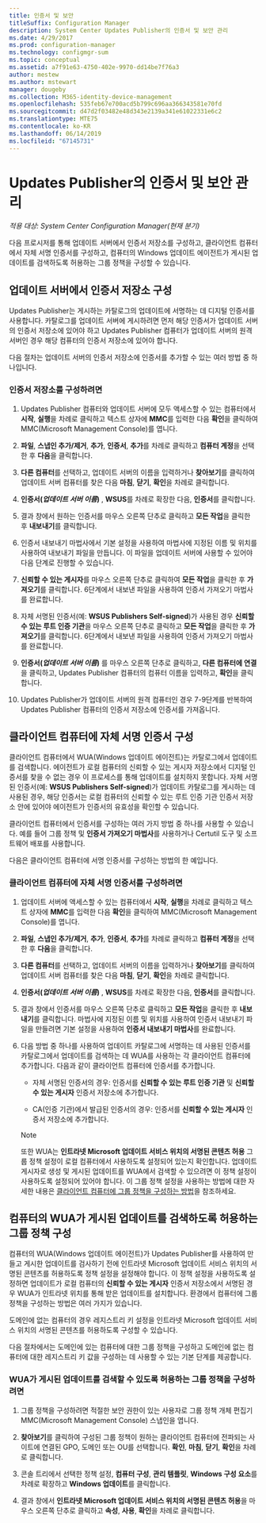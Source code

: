 ```yaml
---
title: 인증서 및 보안
titleSuffix: Configuration Manager
description: System Center Updates Publisher의 인증서 및 보안 관리
ms.date: 4/29/2017
ms.prod: configuration-manager
ms.technology: configmgr-sum
ms.topic: conceptual
ms.assetid: a7f91e63-4750-402e-9970-dd14be7f76a3
author: mestew
ms.author: mstewart
manager: dougeby
ms.collection: M365-identity-device-management
ms.openlocfilehash: 535feb67e700acd5b799c696aa366343581e70fd
ms.sourcegitcommit: d47d2f03482e48d343e2139a341e61022331e6c2
ms.translationtype: MTE75
ms.contentlocale: ko-KR
ms.lasthandoff: 06/14/2019
ms.locfileid: "67145731"
---
```

# <a name="manage-certificates-and-security-for-updates-publisher"></a>Updates Publisher의 인증서 및 보안 관리

*적용 대상: System Center Configuration Manager(현재 분기)*

다음 프로시저를 통해 업데이트 서버에서 인증서 저장소를 구성하고, 클라이언트 컴퓨터에서 자체 서명 인증서를 구성하고, 컴퓨터의 Windows 업데이트 에이전트가 게시된 업데이트를 검색하도록 허용하는 그룹 정책을 구성할 수 있습니다.

## <a name="configure-the-certificate-store-on-the-update-server"></a>업데이트 서버에서 인증서 저장소 구성
 Updates Publisher는 게시하는 카탈로그의 업데이트에 서명하는 데 디지털 인증서를 사용합니다. 카탈로그를 업데이트 서버에 게시하려면 먼저 해당 인증서가 업데이트 서버의 인증서 저장소에 있어야 하고 Updates Publisher 컴퓨터가 업데이트 서버의 원격 서버인 경우 해당 컴퓨터의 인증서 저장소에 있어야 합니다.

다음 절차는 업데이트 서버의 인증서 저장소에 인증서를 추가할 수 있는 여러 방법 중 하나입니다.

### <a name="to-configure-the-certificate-store"></a>인증서 저장소를 구성하려면
1.  Updates Publisher 컴퓨터와 업데이트 서버에 모두 액세스할 수 있는 컴퓨터에서 **시작**, **실행**을 차례로 클릭하고 텍스트 상자에 **MMC**를 입력한 다음 **확인**을 클릭하여 MMC(Microsoft Management Console)를 엽니다.

2.  **파일**, **스냅인 추가/제거**, **추가**, **인증서**, **추가**를 차례로 클릭하고 **컴퓨터 계정**을 선택한 후 **다음**을 클릭합니다.

3.  **다른 컴퓨터**를 선택하고, 업데이트 서버의 이름을 입력하거나 **찾아보기**를 클릭하여 업데이트 서버 컴퓨터를 찾은 다음 **마침**, **닫기**, **확인**을 차례로 클릭합니다.

4.  **인증서(*업데이트 서버 이름*)** , **WSUS**를 차례로 확장한 다음, **인증서**를 클릭합니다.

5.  결과 창에서 원하는 인증서를 마우스 오른쪽 단추로 클릭하고 **모든 작업**을 클릭한 후 **내보내기**를 클릭합니다.

6.  인증서 내보내기 마법사에서 기본 설정을 사용하여 마법사에 지정된 이름 및 위치를 사용하여 내보내기 파일을 만듭니다. 이 파일을 업데이트 서버에 사용할 수 있어야 다음 단계로 진행할 수 있습니다.

7.  **신뢰할 수 있는 게시자**를 마우스 오른쪽 단추로 클릭하여 **모든 작업**을 클릭한 후 **가져오기**를 클릭합니다. 6단계에서 내보낸 파일을 사용하여 인증서 가져오기 마법사를 완료합니다.

8.  자체 서명된 인증서(예: **WSUS Publishers Self-signed**)가 사용된 경우 **신뢰할 수 있는 루트 인증 기관**을 마우스 오른쪽 단추로 클릭하고 **모든 작업**을 클릭한 후 **가져오기**를 클릭합니다. 6단계에서 내보낸 파일을 사용하여 인증서 가져오기 마법사를 완료합니다.

9.  **인증서(*업데이트 서버 이름*)** 를 마우스 오른쪽 단추로 클릭하고, **다른 컴퓨터에 연결**을 클릭하고, Updates Publisher 컴퓨터의 컴퓨터 이름을 입력하고, **확인**을 클릭합니다.

10. Updates Publisher가 업데이트 서버의 원격 컴퓨터인 경우 7-9단계를 반복하여 Updates Publisher 컴퓨터의 인증서 저장소에 인증서를 가져옵니다.



## <a name="configure-a-self-signing-certificate-on-client-computers"></a>클라이언트 컴퓨터에 자체 서명 인증서 구성
클라이언트 컴퓨터에서 WUA(Windows 업데이트 에이전트)는 카탈로그에서 업데이트를 검색합니다. 에이전트가 로컬 컴퓨터의 신뢰할 수 있는 게시자 저장소에서 디지털 인증서를 찾을 수 없는 경우 이 프로세스를 통해 업데이트를 설치하지 못합니다. 자체 서명된 인증서(예: **WSUS Publishers Self-signed**)가 업데이트 카탈로그를 게시하는 데 사용된 경우, 해당 인증서는 로컬 컴퓨터의 신뢰할 수 있는 루트 인증 기관 인증서 저장소 안에 있어야 에이전트가 인증서의 유효성을 확인할 수 있습니다.

클라이언트 컴퓨터에서 인증서를 구성하는 여러 가지 방법 중 하나를 사용할 수 있습니다. 예를 들어 그룹 정책 및 **인증서 가져오기 마법사**를 사용하거나 Certutil 도구 및 소프트웨어 배포를 사용합니다.

다음은 클라이언트 컴퓨터에 서명 인증서를 구성하는 방법의 한 예입니다.

### <a name="to-configure-a-self-signing-certificate-on-client-computers"></a>클라이언트 컴퓨터에 자체 서명 인증서를 구성하려면
1. 업데이트 서버에 액세스할 수 있는 컴퓨터에서 **시작**, **실행**을 차례로 클릭하고 텍스트 상자에 **MMC**를 입력한 다음 **확인**을 클릭하여 MMC(Microsoft Management Console)를 엽니다.

2. **파일**, **스냅인 추가/제거**, **추가**, **인증서**, **추가**를 차례로 클릭하고 **컴퓨터 계정**을 선택한 후 **다음**을 클릭합니다.

3. **다른 컴퓨터**를 선택하고, 업데이트 서버의 이름을 입력하거나 **찾아보기**를 클릭하여 업데이트 서버 컴퓨터를 찾은 다음 **마침**, **닫기**, **확인**을 차례로 클릭합니다.

4. **인증서(*업데이트 서버 이름*)** , **WSUS**를 차례로 확장한 다음, **인증서**를 클릭합니다.

5. 결과 창에서 인증서를 마우스 오른쪽 단추로 클릭하고 **모든 작업**을 클릭한 후 **내보내기**를 클릭합니다. 마법사에 지정된 이름 및 위치를 사용하여 인증서 내보내기 파일을 만들려면 기본 설정을 사용하여 **인증서 내보내기 마법사**를 완료합니다.

6. 다음 방법 중 하나를 사용하여 업데이트 카탈로그에 서명하는 데 사용된 인증서를 카탈로그에서 업데이트를 검색하는 데 WUA를 사용하는 각 클라이언트 컴퓨터에 추가합니다. 다음과 같이 클라이언트 컴퓨터에 인증서를 추가합니다.

   -   자체 서명된 인증서의 경우: 인증서를 **신뢰할 수 있는 루트 인증 기관** 및 **신뢰할 수 있는 게시자** 인증서 저장소에 추가합니다.

   -   CA(인증 기관)에서 발급된 인증서의 경우: 인증서를 **신뢰할 수 있는 게시자** 인증서 저장소에 추가합니다.

   > [!NOTE]
   > 또한 WUA는 **인트라넷 Microsoft 업데이트 서비스 위치의 서명된 콘텐츠 허용** 그룹 정책 설정이 로컬 컴퓨터에서 사용하도록 설정되어 있는지 확인합니다. 업데이트 게시자로 생성 및 게시된 업데이트를 WUA에서 검색할 수 있으려면 이 정책 설정이 사용하도록 설정되어 있어야 합니다. 이 그룹 정책 설정을 사용하는 방법에 대한 자세한 내용은 [클라이언트 컴퓨터에 그룹 정책을 구성하는 방법](https://docs.microsoft.com/en-us/previous-versions/bb530967(v=technet.10))을 참조하세요.



## <a name="configuring-group-policy-to-allow-wuaon-computers-to-scan-for-published-updates"></a>컴퓨터의 WUA가 게시된 업데이트를 검색하도록 허용하는 그룹 정책 구성
컴퓨터의 WUA(Windows 업데이트 에이전트)가 Updates Publisher를 사용하여 만들고 게시한 업데이트를 검사하기 전에 인트라넷 Microsoft 업데이트 서비스 위치의 서명된 콘텐츠를 허용하도록 정책 설정을 설정해야 합니다. 이 정책 설정을 사용하도록 설정하면 업데이트가 로컬 컴퓨터의 **신뢰할 수 있는 게시자** 인증서 저장소에서 서명된 경우 WUA가 인트라넷 위치를 통해 받은 업데이트를 설치합니다. 환경에서 컴퓨터에 그룹 정책을 구성하는 방법은 여러 가지가 있습니다.

도메인에 없는 컴퓨터의 경우 레지스트리 키 설정을 인트라넷 Microsoft 업데이트 서비스 위치의 서명된 콘텐츠를 허용하도록 구성할 수 있습니다.

다음 절차에서는 도메인에 있는 컴퓨터에 대한 그룹 정책을 구성하고 도메인에 없는 컴퓨터에 대한 레지스트리 키 값을 구성하는 데 사용할 수 있는 기본 단계를 제공합니다.

### <a name="to-configure-group-policy-to-allow-wua-to-scan-for-published-updates"></a>WUA가 게시된 업데이트를 검색할 수 있도록 허용하는 그룹 정책을 구성하려면
1.  그룹 정책을 구성하려면 적절한 보안 권한이 있는 사용자로 그룹 정책 개체 편집기 MMC(Microsoft Management Console) 스냅인을 엽니다.

2.  **찾아보기**를 클릭하여 구성된 그룹 정책이 원하는 클라이언트 컴퓨터에 전파되는 사이트에 연결된 GPO, 도메인 또는 OU를 선택합니다. **확인**, **마침**, **닫기**, **확인**을 차례로 클릭합니다.

3.  콘솔 트리에서 선택한 정책 설정, **컴퓨터 구성**, **관리 템플릿**, **Windows 구성 요소**를 차례로 확장하고 **Windows 업데이트**를 클릭합니다.

4.  결과 창에서 **인트라넷 Microsoft 업데이트 서비스 위치의 서명된 콘텐츠 허용**을 마우스 오른쪽 단추로 클릭하고 **속성**, **사용**, **확인**을 차례로 클릭합니다.
